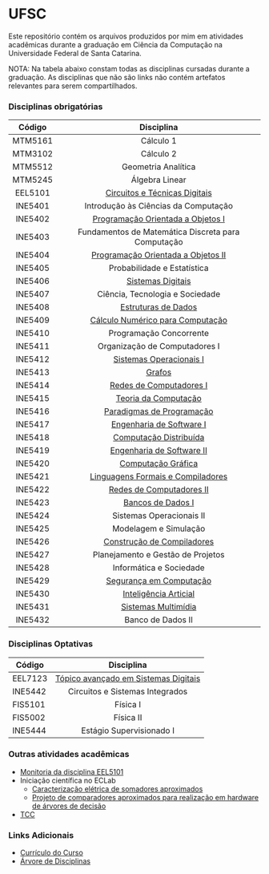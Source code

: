 # UFSC

Este repositório contém os arquivos produzidos por mim em atividades acadêmicas durante a graduação em Ciência da Computação na Universidade Federal de Santa Catarina.

NOTA: Na tabela abaixo constam todas as disciplinas cursadas durante a graduação. As disciplinas que não são links não contém artefatos relevantes para serem compartilhados.

### Disciplinas obrigatórias

| Código  | Disciplina                |
| :-----: | :-----------------------: |
| MTM5161 | Cálculo 1 |
| MTM3102 | Cálculo 2 |
| MTM5512 | Geometria Analítica |
| MTM5245 | Álgebra Linear |
| EEL5101 | [Circuitos e Técnicas Digitais](https://github.com/phaquinosilva/ufsc/tree/master/EEL5101) |
| INE5401 | Introdução às Ciências da Computação |
| INE5402 | [Programação Orientada a Objetos I](https://github.com/phaquinosilva/ufsc/tree/master/INE5402) |
| INE5403 | Fundamentos de Matemática Discreta para Computação |
| INE5404 | [Programação Orientada a Objetos II](https://github.com/phaquinosilva/ufsc/tree/master/INE5404) |
| INE5405 | Probabilidade e Estatística |
| INE5406 | [Sistemas Digitais](https://github.com/phaquinosilva/ufsc/tree/master/INE5406) |
| INE5407 | Ciência, Tecnologia e Sociedade
| INE5408 | [Estruturas de Dados](https://github.com/phaquinosilva/ufsc/tree/master/INE5408) |
| INE5409 | [Cálculo Numérico para Computação](https://github.com/phaquinosilva/ufsc/tree/master/INE5409) |
| INE5410 | Programação Concorrente |
| INE5411 | Organização de Computadores I |
| INE5412 | [Sistemas Operacionais I](https://github.com/phaquinosilva/ufsc/tree/master/INE5412) |
| INE5413 | [Grafos](https://github.com/phaquinosilva/ufsc/tree/master/INE5413) |
| INE5414 | [Redes de Computadores I](https://github.com/phaquinosilva/ufsc/tree/master/INE5414) |
| INE5415 | [Teoria da Computação](https://github.com/phaquinosilva/ufsc/tree/master/INE5415) |
| INE5416 | [Paradigmas de Programação](https://github.com/phaquinosilva/ufsc/tree/master/INE5416) |
| INE5417 | [Engenharia de Software I](https://github.com/phaquinosilva/ufsc/tree/master/INE5417) |
| INE5418 | [Computação Distribuída](https://github.com/phaquinosilva/ufsc/tree/main/INE5418) |
| INE5419 | [Engenharia de Software II](https://github.com/phaquinosilva/ufsc/tree/master/INE5419) |
| INE5420 | [Computação Gráfica](https://github.com/phaquinosilva/ufsc/tree/main/INE5420) |
| INE5421 | [Linguagens Formais e Compiladores](https://github.com/phaquinosilva/ufsc/tree/master/INE5421) |
| INE5422 | [Redes de Computadores II](https://github.com/phaquinosilva/ufsc/tree/master/INE5422) |
| INE5423 | [Bancos de Dados I](https://github.com/phaquinosilva/ufsc/tree/master/INE5423) |
| INE5424 | Sistemas Operacionais II |
| INE5425 | Modelagem e Simulação |
| INE5426 | [Construção de Compiladores](https://github.com/phaquinosilva/ufsc/tree/master/INE5426) |
| INE5427 | Planejamento e Gestão de Projetos |
| INE5428 | Informática e Sociedade |
| INE5429 | [Segurança em Computação](https://github.com/phaquinosilva/ufsc/tree/master/INE5429) |
| INE5430 | [Inteligência Articial](https://github.com/phaquinosilva/ufsc/tree/master/INE5430) |
| INE5431 | [Sistemas Multimídia](https://github.com/phaquinosilva/ufsc/tree/master/INE5431) |
| INE5432 | Banco de Dados II |

### Disciplinas Optativas

| Código  | Disciplina                |
| ------  | :-----------------------: |
| EEL7123 | [Tópico avançado em Sistemas Digitais](https://github.com/phaquinosilva/ufsc/tree/master/EEL7123) |
| INE5442 | Circuitos e Sistemas Integrados |
| FIS5101 | Física I |
| FIS5002 | Física II |
| INE5444 | Estágio Supervisionado I |


### Outras atividades acadêmicas

+ [Monitoria da disciplina EEL5101](https://github.com/phaquinosilva/ufsc/tree/master/Monitoria%20EEL5101%20-%2018-2)
+ Iniciação científica no ECLab
  + [Caracterização elétrica de somadores aproximados](https://github.com/phaquinosilva/axc-fa)
  + [Projeto de comparadores aproximados para realização em hardware de árvores de decisão](https://github.com/phaquinosilva/ACxML)
+ [TCC](https://github.com/phaquinosilva/tcc)

### Links Adicionais

+ [Currículo do Curso](http://cagr.sistemas.ufsc.br/relatorios/curriculoCurso?curso=208)
+ [Árvore de Disciplinas](https://github.com/CalicoUFSC/ufsc-cco-reformulado/blob/master/grafo-curricular.svg)
<!-- + [Livros de Referência](https://drive.google.com/drive/folders/1MeU7V2yRrvNLJ4ic_bKYzYOB8Z1vKOKM?usp=sharing)-->
